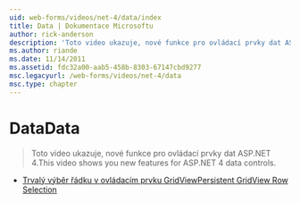 ```yaml
---
uid: web-forms/videos/net-4/data/index
title: Data | Dokumentace Microsoftu
author: rick-anderson
description: 'Toto video ukazuje, nové funkce pro ovládací prvky dat ASP.NET 4.'
ms.author: riande
ms.date: 11/14/2011
ms.assetid: fdc32a00-aab5-458b-8303-67147cbd9277
msc.legacyurl: /web-forms/videos/net-4/data
msc.type: chapter
---
```

<a name="data"></a><span data-ttu-id="ed127-103">Data</span><span class="sxs-lookup"><span data-stu-id="ed127-103">Data</span></span>
====================
> <span data-ttu-id="ed127-104">Toto video ukazuje, nové funkce pro ovládací prvky dat ASP.NET 4.</span><span class="sxs-lookup"><span data-stu-id="ed127-104">This video shows you new features for ASP.NET 4 data controls.</span></span>


- [<span data-ttu-id="ed127-105">Trvalý výběr řádku v ovládacím prvku GridView</span><span class="sxs-lookup"><span data-stu-id="ed127-105">Persistent GridView Row Selection</span></span>](aspnet-4-quick-hit-persistent-gridview-row-selection.md)
